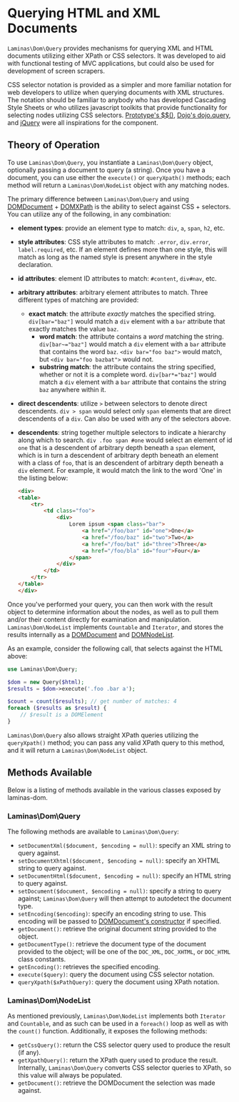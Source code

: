 # Querying HTML and XML Documents

`Laminas\Dom\Query` provides mechanisms for querying XML and HTML documents
utilizing either XPath or CSS selectors. It was developed to aid with functional
testing of MVC applications, but could also be used for development of screen
scrapers.

CSS selector notation is provided as a simpler and more familiar notation for
web developers to utilize when querying documents with XML structures. The
notation should be familiar to anybody who has developed Cascading Style Sheets
or who utilizes javascript toolkits that provide functionality for selecting
nodes utilizing CSS selectors.  [Prototype's $$()](http://prototypejs.org/api/utility/dollar-dollar),
[Dojo's dojo.query](http://api.dojotoolkit.org/jsdoc/dojo/HEAD/dojo.query), and
[jQuery](https://jquery.com) were all inspirations for the component.

## Theory of Operation

To use `Laminas\Dom\Query`, you instantiate a `Laminas\Dom\Query` object, optionally
passing a document to query (a string). Once you have a document, you can use
either the `execute()` or `queryXpath()` methods; each method will return a
`Laminas\Dom\NodeList` object with any matching nodes.

The primary difference between `Laminas\Dom\Query` and using
[DOMDocument](http://php.net/domdocument) + [DOMXPath](http://php.net/domxpath)
is the ability to select against CSS + selectors. You can utilize any of the
following, in any combination:

- **element types**: provide an element type to match: `div`, `a`, `span`, `h2`, etc.
- **style attributes**: CSS style attributes to match: `.error`, `div.error`,
  `label.required`, etc. If an element defines more than one style, this will
  match as long as the named style is present anywhere in the style declaration.
- **id attributes**: element ID attributes to match: `#content`, `div#nav`, etc.
- **arbitrary attributes**: arbitrary element attributes to match. Three
  different types of matching are provided:
  - **exact match**: the attribute *exactly* matches the specified string.
    `div[bar="baz"]` would match a `div` element with a `bar` attribute that
    exactly matches the value `baz`.
    - **word match**: the attribute contains a *word* matching the string.
      `div[bar~="baz"]` would match a `div` element with a `bar` attribute that
      contains the word `baz`. `<div bar="foo baz">` would match, but
      `<div bar="foo bazbat">` would not.
    - **substring match**: the attribute contains the string specified, whether or
      not it is a complete word. `div[bar*="baz"]` would match a `div` element
      with a `bar` attribute that contains the string `baz` anywhere within it.
- **direct descendents**: utilize `>` between selectors to denote direct
  descendents. `div > span` would select only `span` elements that are direct
  descendents of a `div`. Can also be used with any of the selectors above.
- **descendents**: string together multiple selectors to indicate a hierarchy along which to search.
  `div .foo span #one` would select an element of id `one` that is a descendent
  of arbitrary depth beneath a `span` element, which is in turn a descendent of
  arbitrary depth beneath an element with a class of `foo`, that is an
  descendent of arbitrary depth beneath a `div` element. For example, it would
  match the link to the word 'One' in the listing below:

    ```html
    <div>
    <table>
        <tr>
            <td class="foo">
                <div>
                    Lorem ipsum <span class="bar">
                        <a href="/foo/bar" id="one">One</a>
                        <a href="/foo/baz" id="two">Two</a>
                        <a href="/foo/bat" id="three">Three</a>
                        <a href="/foo/bla" id="four">Four</a>
                    </span>
                </div>
            </td>
        </tr>
    </table>
    </div>
    ```

Once you've performed your query, you can then work with the result object to
determine information about the nodes, as well as to pull them and/or their
content directly for examination and manipulation. `Laminas\Dom\NodeList`
implements `Countable` and `Iterator`, and stores the results internally as a
[DOMDocument](http://php.net/domdocument) and [DOMNodeList](http://php.net/domnodelist).

As an example, consider the following call, that selects against the HTML above:

```php
use Laminas\Dom\Query;

$dom = new Query($html);
$results = $dom->execute('.foo .bar a');

$count = count($results); // get number of matches: 4
foreach ($results as $result) {
    // $result is a DOMElement
}
```

`Laminas\Dom\Query` also allows straight XPath queries utilizing the `queryXpath()`
method; you can pass any valid XPath query to this method, and it will return a
`Laminas\Dom\NodeList` object.

## Methods Available

Below is a listing of methods available in the various classes exposed by
laminas-dom.

### Laminas\\Dom\\Query

The following methods are available to `Laminas\Dom\Query`:

- `setDocumentXml($document, $encoding = null)`: specify an XML string to query against.
- `setDocumentXhtml($document, $encoding = null)`: specify an XHTML string to query against.
- `setDocumentHtml($document, $encoding = null)`: specify an HTML string to query against.
- `setDocument($document, $encoding = null)`: specify a string to query against;
  `Laminas\Dom\Query` will then attempt to autodetect the document type.
- `setEncoding($encoding)`: specify an encoding string to use. This encoding
  will be passed to [DOMDocument's constructor](http://php.net/domdocument.construct)
  if specified.
- `getDocument()`: retrieve the original document string provided to the object.
- `getDocumentType()`: retrieve the document type of the document provided to
  the object; will be one of the `DOC_XML`, `DOC_XHTML`, or `DOC_HTML` class
  constants.
- `getEncoding()`: retrieves the specified encoding.
- `execute($query)`: query the document using CSS selector notation.
- `queryXpath($xPathQuery)`: query the document using XPath notation.

### Laminas\\Dom\\NodeList

As mentioned previously, `Laminas\Dom\NodeList` implements both `Iterator` and
`Countable`, and as such can be used in a `foreach()` loop as well as with the
`count()` function. Additionally, it exposes the following methods:

- `getCssQuery()`: return the CSS selector query used to produce the result (if
  any).
- `getXpathQuery()`: return the XPath query used to produce the result.
  Internally, `Laminas\Dom\Query` converts CSS selector queries to XPath, so this
  value will always be populated.
- `getDocument()`: retrieve the DOMDocument the selection was made against.
